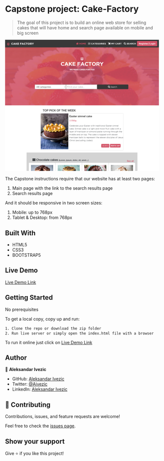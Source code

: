 # Capstone project: Cake-Factory

> The goal of this project is to build an online web store for selling cakes that will have home and search page available on mobile and big screen

![screenshot](./Screenshot-CakeFactory.png)

The Capstone instructions require that our website has at least two pages:
  1. Main page with the link to the search results page
  2. Search results page
  
And it should be responsive in two screen sizes:
  1. Mobile: up to 768px 
  2. Tablet & Desktop: from 768px
## Built With

- HTML5
- CSS3
- BOOTSTRAP5

## Live Demo

[Live Demo Link](https://shinobiwarior.github.io/Cake-Factory/)

## Getting Started

No prerequisites

To get  a local copy, copy up and run:

    1. Clone the repo or download the zip folder
    2. Run live server or simply open the index.html file with a browser

To run it online just click on [Live Demo Link](https://shinobiwarior.github.io/Cake-Factory/)

## Author

👤 **Aleksandar Ivezic**

- GitHub: [Aleksandar Ivezic](https://github.com/ShinobiWarior)
- Twitter: [@Aivezic](https://twitter.com/Aivezic)
- LinkedIn: [Aleksandar Ivezic](https://www.linkedin.com/in/aleksandar-ivezi%C4%87-1a6b0391/)

## 🤝 Contributing

Contributions, issues, and feature requests are welcome!

Feel free to check the [issues page](https://github.com/ShinobiWarior/Cake-Factory/issues/).

## Show your support

Give ⭐️ if you like this project!
